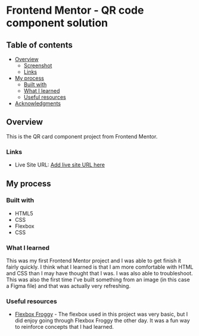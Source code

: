 # Frontend Mentor - QR code component solution

## Table of contents

- [Overview](#overview)
  - [Screenshot](#screenshot)
  - [Links](#links)
- [My process](#my-process)
  - [Built with](#built-with)
  - [What I learned](#what-i-learned)
  - [Useful resources](#useful-resources)
- [Acknowledgments](#acknowledgments)

## Overview
This is the QR card component project from Frontend Mentor.

### Links

- Live Site URL: [Add live site URL here](https://your-live-site-url.com)

## My process

### Built with

- HTML5
- CSS
- Flexbox
- CSS

### What I learned

This was my first Frontend Mentor project and I was able to get finish it fairly quickly. I think what I learned is that I am more comfortable with HTML and CSS than I may have thought that I was. I was also able to troubleshoot. This was also the first time I've built something from an image (in this case a Figma file) and that was actually very refreshing.

### Useful resources

- [Flexbox Froggy](https://flexboxfroggy.com/) - The flexbox used in this project was very basic, but I did enjoy going through Flexbox Froggy the other day. It was a fun way to reinforce concepts that I had learned.